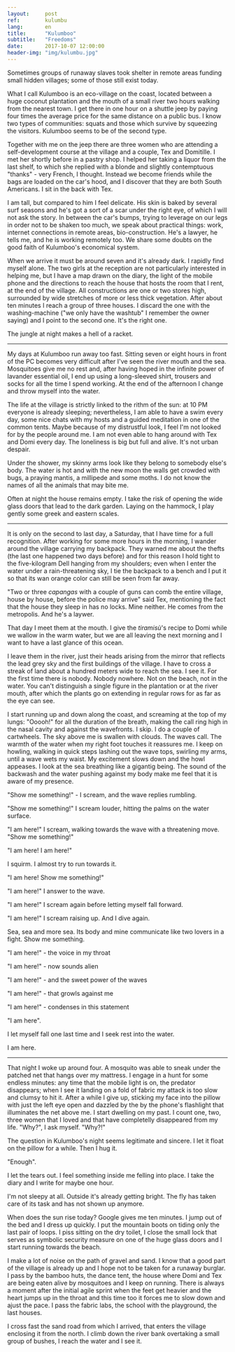```yaml
---
layout:     post
ref:		kulumbu
lang: 		en
title:      "Kulumboo"
subtitle:   "Freedoms"
date:       2017-10-07 12:00:00
header-img: "img/kulumbu.jpg"
---
```


Sometimes groups of runaway slaves took shelter in remote areas funding small hidden villages; some of those still exist today.

What I call Kulumboo is an eco-village on the coast, located between a huge coconut plantation and the mouth of a small river two hours walking from the nearest town. I get there in one hour on a shuttle jeep by paying four times the average price for the same distance on a public bus. I know two types of communities: squats and those which survive by squeezing the visitors. Kulumboo seems to be of the second type.

Together with me on the jeep there are three women who are attending a self-development course at the village and a couple, Tex and Domitille. I met her shortly before in a pastry shop. I helped her taking a liquor from the last shelf, to which she replied with a blonde and slightly contemptuous "thanks" - very French, I thought. Instead we become friends while the bags are loaded on the car's hood, and I discover that they are both South Americans. I sit in the back with Tex.

I am tall, but compared to him I feel delicate. His skin is baked by several surf seasons and he's got a sort of a scar under the right eye, of which I will not ask the story. In between the car's bumps, trying to leverage on our legs in order not to be shaken too much, we speak about practical things: work, internet connections in remote areas, bio-construction. He's a lawyer, he tells me, and he is working remotely too. We share some doubts on the good faith of Kulumboo's economical system.

When we arrive it must be around seven and it's already dark. I rapidly find myself alone. The two girls at the reception are not particularly interested in helping me, but I have a map drawn on the diary, the light of the mobile phone and the directions to reach the house that hosts the room that I rent, at the end of the village. All constructions are one or two stores high, surrounded by wide stretches of more or less thick vegetation. After about ten minutes I reach a group of three houses. I discard the one with the washing-machine ("we only have the washtub" I remember the owner saying) and I point to the second one. It's the right one.

The jungle at night makes a hell of a racket.

---

My days at Kulumboo run away too fast. Sitting seven or eight hours in front of the PC becomes very difficult after I've seen the river mouth and the sea. Mosquitoes give me no rest and, after having hoped in the infinite power of lavander essential oil, I end up using a long-sleeved shirt, trousers and socks for all the time I spend working. At the end of the afternoon I change and throw myself into the water.

The life at the village is strictly linked to the rithm of the sun: at 10 PM everyone is already sleeping; nevertheless, I am able to have a swim every day, some nice chats with my hosts and a guided meditation in one of the common tents. Maybe because of my distrustful look, I feel I'm not looked for by the people around me. I am not even able to hang around with Tex and Domi every day. The loneliness is big but full and alive. It's not urban despair.

Under the shower, my skinny arms look like they belong to somebody else's body. The water is hot and with the new moon the walls get crowded with bugs, a praying mantis, a millipede and some moths. I do not know the names of all the animals that may bite me.

Often at night the house remains empty. I take the risk of opening the wide glass doors that lead to the dark garden. Laying on the hammock, I play gently some greek and eastern scales.

---

It is only on the second to last day, a Saturday, that I have time for a full recognition. After working for some more hours in the morning, I wander around the village carrying my backpack. They warned me about the thefts (the last one happened two days before) and for this reason I hold tight to the five-kilogram Dell hanging from my shoulders; even when I enter the water under a rain-threatening sky, I tie the backpack to a bench and I put it so that its wan orange color can still be seen from far away.

"Two or three *capangas* with a couple of guns can comb the entire village, house by house, before the police may arrive" said Tex, mentioning the fact that the house they sleep in has no locks. Mine neither. He comes from the metropolis. And he's a laywer.

That day I meet them at the mouth. I give the *tiramisù*'s recipe to Domi while we wallow in the warm water, but we are all leaving the next morning and I want to have a last glance of this ocean.

I leave them in the river, just their heads arising from the mirror that reflects the lead grey sky and the first buildings of the village. I have to cross a streak of land about a hundred meters wide to reach the sea. I see it. For the first time there is nobody. Nobody nowhere. Not on the beach, not in the water. You can't distinguish a single figure in the plantation or at the river mouth, after which the plants go on extending in regular rows for as far as the eye can see.

I start running up and down along the coast, and screaming at the top of my lungs: "Ooooh!" for all the duration of the breath, making the call ring high in the nasal cavity and against the wavefronts. I skip. I do a couple of cartwheels. The sky above me is swallen with clouds. The waves call. The warmth of the water when my right foot touches it reassures me. I keep on howling, walking in quick steps lashing out the wave tops, swirling my arms, until a wave wets my waist. My excitement slows down and the howl appeases. I look at the sea breathing like a gigantig being. The sound of the backwash and the water pushing against my body make me feel that it is aware of my presence.

"Show me something!" - I scream, and the wave replies rumbling.

"Show me something!" I scream louder, hitting the palms on the water surface.

"I am here!" I scream, walking towards the wave with a threatening move. "Show me something!"

"I am here! I am here!"

I squirm. I almost try to run towards it.

"I am here! Show me something!"

"I am here!" I answer to the wave.

"I am here!" I scream again before letting myself fall forward.

"I am here!" I scream raising up. And I dive again.

Sea, sea and more sea. Its body and mine communicate like two lovers in a fight. Show me something. 

"I am here!" - the voice in my throat

"I am here!" - now sounds alien

"I am here!" - and the sweet power of the waves

"I am here!" - that growls against me

"I am here!" - condenses in this statement

"I am here".

I let myself fall one last time and I seek rest into the water.

I am here.

---

That night I woke up around four. A mosquito was able to sneak under the patched net that hangs over my mattress. I engage in a hunt for some endless minutes: any time that the mobile light is on, the predator disappears; when I see it landing on a fold of fabric my attack is too slow and clumsy to hit it. After a while I give up, sticking my face into the pillow with just the left eye open and dazzled by the by the phone's flashlight that illuminates the net above me. I start dwelling on my past. I count one, two, three women that I loved and that have completelly disappeared from my life. "Why?", I ask myself. "Why?!"

The question in Kulumboo's night seems legitimate and sincere. I let it float on the pillow for a while. Then I hug it.

"Enough".

I let the tears out. I feel something inside me felling into place. I take the diary and I write for maybe one hour.

I'm not sleepy at all. Outside it's already getting bright. The fly has taken care of its task and has not shown up anymore.

When does the sun rise today? Google gives me ten minutes. I jump out of the bed and I dress up quickly. I put the mountain boots on tiding only the last pair of loops. I piss sitting on the dry toilet, I close the small lock that serves as symbolic security measure on one of the huge glass doors and I start running towards the beach.

I make a lot of noise on the path of gravel and sand. I know that a good part of the village is already up and I hope not to be taken for a runaway burglar. I pass by the bamboo huts, the dance tent, the house where Domi and Tex are being eaten alive by mosquitoes and I keep on running. There is always a moment after the initial agile sprint when the feet get heavier and the heart jumps up in the throat and this time too it forces me to slow down and ajust the pace. I pass the fabric labs, the school with the playground, the last houses.

I cross fast the sand road from which I arrived, that enters the village enclosing it from the north. I climb down the river bank overtaking a small group of bushes, I reach the water and I see it.
